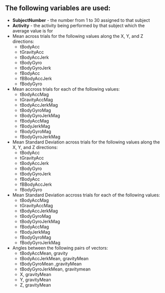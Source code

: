 ## The following variables are used:

* **SubjectNumber** - the number from 1 to 30 assigned to that subject
* **Activity** - the activity being performed by that subject which the average value is for
* Mean across trials for the following values along the X, Y, and Z directions:
	* tBodyAcc
	* tGravityAcc
	* tBodyAccJerk
	* tBodyGyro
	* tBodyGyroJerk
	* fBodyAcc
	* fBBodyAccJerk
	* fBodyGyro
* Mean accross trials for each of the following values:
	* tBodyAccMag
	* tGravityAccMag
	* tBodyAccJerkMag
	* tBodyGyroMag
	* tBodyGyroJerkMag
	* fBodyAccMag
	* fBodyJerkMag
	* fBodyGyroMag
	* fBodyGyroJerkMag
* Mean Standard Deviation across trials for the following values along the X, Y, and Z directions:
	* tBodyAcc
	* tGravityAcc
	* tBodyAccJerk
	* tBodyGyro
	* tBodyGyroJerk
	* fBodyAcc
	* fBBodyAccJerk
	* fBodyGyro
* Mean Standard Deviation accross trials for each of the following values:
	* tBodyAccMag
	* tGravityAccMag
	* tBodyAccJerkMag
	* tBodyGyroMag
	* tBodyGyroJerkMag
	* fBodyAccMag
	* fBodyJerkMag
	* fBodyGyroMag
	* fBodyGyroJerkMag
* Angles between the following pairs of vectors:
	* tBodyAccMean, gravity
	* tBodyAccJerkMean, gravityMean
	* tBodyGyroMean ,gravityMean
	* tBodyGyroJerkMean, gravitymean
	* X, gravityMean
	* Y, gravityMean
	* Z, gravityMean
	